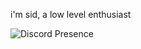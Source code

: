 i'm sid, a low level enthusiast


![Discord Presence](https://lanyard-profile-readme.vercel.app/api/962841757328998401)
<!--- 
 
[![Top Langs](https://github-readme-stats.vercel.app/api/top-langs/?username=sidhys&layout=compact&bg_color=22272E&border_color=444C56&border_radius=6&text_color=ADBAC7)](https://github.com/anuraghazra/github-readme-stats)

--->

